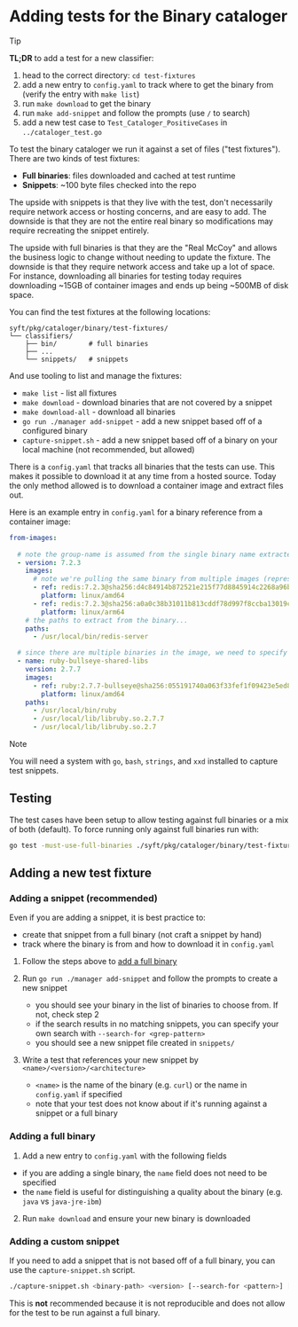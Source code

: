 # Adding tests for the Binary cataloger

> [!TIP]
> **TL;DR** to add a test for a new classifier:
>  1. head to the correct directory: `cd test-fixtures`
>  2. add a new entry to `config.yaml` to track where to get the binary from (verify the entry with `make list`)
>  3. run `make download` to get the binary
>  4. run `make add-snippet` and follow the prompts (use `/` to search)
>  5. add a new test case to `Test_Cataloger_PositiveCases` in `../cataloger_test.go`


To test the binary cataloger we run it against a set of files ("test fixtures"). There are two kinds of test fixtures:

- **Full binaries**: files downloaded and cached at test runtime
- **Snippets**: ~100 byte files checked into the repo

The upside with snippets is that they live with the test, don't necessarily require network access or hosting concerns, and are easy to add. The downside is that they are not the entire real binary so modifications may require recreating the snippet entirely.

The upside with full binaries is that they are the "Real McCoy" and allows the business logic to change without needing to update the fixture. The downside is that they require network access and take up a lot of space. For instance, downloading all binaries for testing today requires downloading ~15GB of container images and ends up being ~500MB of disk space.

You can find the test fixtures at the following locations:
```
syft/pkg/cataloger/binary/test-fixtures/
└── classifiers/
    ├── bin/        # full binaries
    ├── ...
    └── snippets/   # snippets
```

And use tooling to list and manage the fixtures:

- `make list` - list all fixtures
- `make download` - download binaries that are not covered by a snippet
- `make download-all` - download all binaries
- `go run ./manager add-snippet` - add a new snippet based off of a configured binary
- `capture-snippet.sh` - add a new snippet based off of a binary on your local machine (not recommended, but allowed)

There is a `config.yaml` that tracks all binaries that the tests can use. This makes it possible to download it at any time from a hosted source. Today the only method allowed is to download a container image and extract files out.

Here is an example entry in `config.yaml` for a binary reference from a container image:

```yaml
from-images:
  
  # note the group-name is assumed from the single binary name extracted: "redis-server"
  - version: 7.2.3
    images:
      # note we're pulling the same binary from multiple images (representing different architectures)
      - ref: redis:7.2.3@sha256:d4c84914b872521e215f77d8845914c2268a96b0e35bacd5691e1f5e1f88b500
        platform: linux/amd64
      - ref: redis:7.2.3@sha256:a0a0c38b31011b813cddf78d997f8ccba13019c27efd386984b0cfc1e4b618ff
        platform: linux/arm64
    # the paths to extract from the binary...
    paths:
      - /usr/local/bin/redis-server

  # since there are multiple binaries in the image, we need to specify the group-name
  - name: ruby-bullseye-shared-libs
    version: 2.7.7
    images:
      - ref: ruby:2.7.7-bullseye@sha256:055191740a063f33fef1f09423e5ed8f91143aae62a3772a90910118464c5120
        platform: linux/amd64
    paths:
      - /usr/local/bin/ruby
      - /usr/local/lib/libruby.so.2.7.7
      - /usr/local/lib/libruby.so.2.7
```


> [!NOTE]  
> You will need a system with `go`, `bash`, `strings`, and `xxd` installed to capture test snippets.


## Testing

The test cases have been setup to allow testing against full binaries or a mix of both (default).
To force running only against full binaries run with:

```bash
go test -must-use-full-binaries ./syft/pkg/cataloger/binary/test-fixtures/...
```

## Adding a new test fixture

### Adding a snippet (recommended)

Even if you are adding a snippet, it is best practice to:

- create that snippet from a full binary (not craft a snippet by hand)
- track where the binary is from and how to download it in `config.yaml`

1. Follow the steps above to [add a full binary](#adding-a-full-binary)

2. Run `go run ./manager add-snippet` and follow the prompts to create a new snippet
   - you should see your binary in the list of binaries to choose from. If not, check step 2
   - if the search results in no matching snippets, you can specify your own search with `--search-for <grep-pattern>`
   - you should see a new snippet file created in `snippets/`

3. Write a test that references your new snippet by `<name>/<version>/<architecture>`
   - `<name>` is the name of the binary (e.g. `curl`) or the name in `config.yaml` if specified
   - note that your test does not know about if it's running against a snippet or a full binary


### Adding a full binary

1. Add a new entry to `config.yaml` with the following fields
  - if you are adding a single binary, the `name` field does not need to be specified
  - the `name` field is useful for distinguishing a quality about the binary (e.g. `java` vs `java-jre-ibm`)

2. Run `make download` and ensure your new binary is downloaded


### Adding a custom snippet

If you need to add a snippet that is not based off of a full binary, you can use the `capture-snippet.sh` script.

```bash
./capture-snippet.sh <binary-path> <version> [--search-for <pattern>] [--length <length>] [--prefix-length <prefix_length>] [--group <name>]
```


This is **not** recommended because it is not reproducible and does not allow for the test to be run against a full binary. 